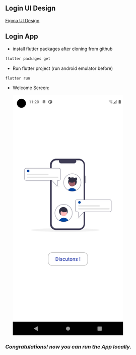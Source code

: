 ## Login UI Design

[Figma UI Design](https://www.figma.com/file/f3fSN19kGrmxKJeLgf5poS/Mobile-UI?type=design&node-id=39%3A10&mode=design&t=LDb270CFVpTXqUni-1)





## Login App

- install flutter packages after cloning from github

```sh
flutter packages get
```

- Run flutter project (run android emulator before)

```sh
flutter run 
```

  - Welcome Screen: 

    <img src="https://github.com/mdidech/flutter_login_app/blob/main/assets/images/welcome_screen.png" width="350">

### _Congratulations! now you can run the App locally._